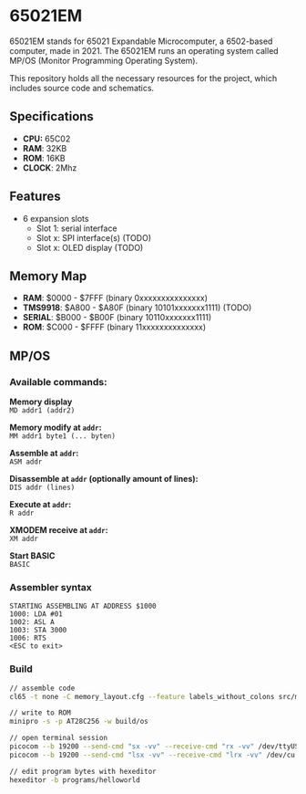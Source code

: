 # 65021EM
65021EM stands for 65021 Expandable Microcomputer, a 6502-based computer, made in 2021. The 65021EM runs an operating system called MP/OS (Monitor Programming Operating System).

This repository holds all the necessary resources for the project, which includes source code and schematics.

## Specifications

- **CPU:** 65C02
- **RAM**: 32KB
- **ROM**: 16KB
- **CLOCK**: 2Mhz

## Features

- 6 expansion slots
  * Slot 1: serial interface
  * Slot x: SPI interface(s) (TODO)
  * Slot x: OLED display (TODO)

## Memory Map

- **RAM**:      \$0000 - \$7FFF (binary 0xxxxxxxxxxxxxxx)
- **TMS9918**:  \$A800 - \$A80F (binary 10101xxxxxxx1111) (TODO)
- **SERIAL**:   \$B000 - \$B00F (binary 10110xxxxxxx1111)
- **ROM**:      \$C000 - \$FFFF (binary 11xxxxxxxxxxxxxx)

## MP/OS
### Available commands:

**Memory display**\
`MD addr1 (addr2)`

**Memory modify at `addr`:**\
`MM addr1 byte1 (... byten)`

**Assemble at `addr`:**\
`ASM addr`

**Disassemble at `addr` (optionally amount of lines):**\
`DIS addr (lines)`

**Execute at `addr`:**\
`R addr`

**XMODEM receive at `addr`:**\
`XM addr`

**Start BASIC**\
`BASIC`

### Assembler syntax
```
STARTING ASSEMBLING AT ADDRESS $1000
1000: LDA #01
1002: ASL A
1003: STA 3000
1006: RTS
<ESC to exit>
```

### Build
```sh
// assemble code
cl65 -t none -C memory_layout.cfg --feature labels_without_colons src/main.asm -o build/os

// write to ROM
minipro -s -p AT28C256 -w build/os

// open terminal session
picocom --b 19200 --send-cmd "sx -vv" --receive-cmd "rx -vv" /dev/ttyUSB0 // linux
picocom --b 19200 --send-cmd "lsx -vv" --receive-cmd "lrx -vv" /dev/cu.usbserial-FT4YNKSL // macos

// edit program bytes with hexeditor
hexeditor -b programs/helloworld 
```